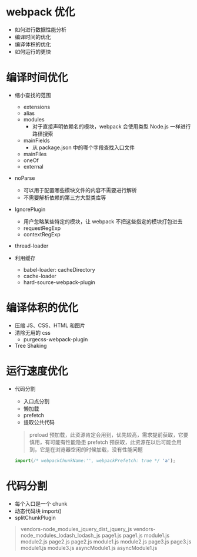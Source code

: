 # webpack 优化

- 如何进行数据性能分析
- 编译时间的优化
- 编译体积的优化
- 如何运行的更快

# 编译时间优化

- 缩小查找的范围

  - extensions
  - alias
  - modules
    - 对于直接声明依赖名的模块，webpack 会使用类型 Node.js 一样进行路径搜索
  - mainFields
    - 从 package.json 中的哪个字段查找入口文件
  - mainFiles
  - oneOf
  - external

- noParse

  - 可以用于配置哪些模块文件的内容不需要进行解析
  - 不需要解析依赖的第三方大型类库等

- IgnorePlugin

  - 用户忽略某些特定的模块，让 webpack 不把这些指定的模块打包进去
  - requestRegExp
  - contextRegExp

- thread-loader

- 利用缓存
  - babel-loader: cacheDirectory
  - cache-loader
  - hard-source-webpack-plugin

# 编译体积的优化

- 压缩 JS、CSS、HTML 和图片
- 清除无用的 css
  - purgecss-webpack-plugin
- Tree Shaking

# 运行速度优化

- 代码分割

  - 入口点分割
  - 懒加载
  - prefetch
  - 提取公共代码

  > preload 预加载，此资源肯定会用到，优先较高，需求提前获取，它要慎用，有可能有性能隐患
  > prefetch 预获取，此资源在以后可能会用到，它是在浏览器空闲的时候加载，没有性能问题

  ```js
  import(/* webpackChunkName:'', webpackPrefetch: true */ 'a');
  ```

# 代码分割

- 每个入口是一个 chunk
- 动态代码块 import()
- splitChunkPlugin

> vendors-node_modules_jquery_dist_jquery_js
> vendors-node_modules_lodash_lodash_js
> page1.js page1.js module1.js module2.js
> page2.js page2.js module1.js module2.js
> page3.js page3.js module1.js module3.js
> asyncModule1.js asyncModule1.js
